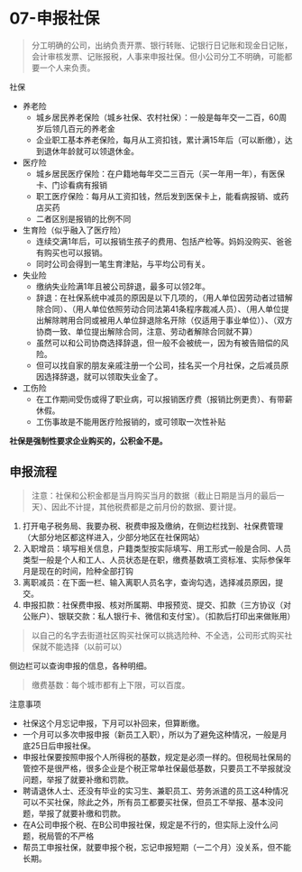 # 07-申报社保

> 分工明确的公司，出纳负责开票、银行转账、记银行日记账和现金日记账，会计审核发票、记账报税，人事来申报社保。但小公司分工不明确，可能都要一个人来负责。

社保

- 养老险
    - 城乡居民养老保险（城乡社保、农村社保）：一般是每年交一二百，60周岁后领几百元的养老金
    - 企业职工基本养老保险，每月从工资扣钱，累计满15年后（可以断缴），达到退休年龄就可以领退休金。
- 医疗险
    - 城乡居民医疗保险：在户籍地每年交二三百元（买一年用一年），有医保卡、门诊看病有报销
    - 职工医疗保险：每月从工资扣钱，然后发到医保卡上，能看病报销、或药店买药
    - 二者区别是报销的比例不同
- 生育险（似乎融入了医疗险）
    - 连续交满1年后，可以报销生孩子的费用、包括产检等。妈妈没购买、爸爸有购买也可以报销。
    - 同时公司会得到一笔生育津贴，与平均公司有关。
- 失业险
    - 缴纳失业险满1年且被公司辞退，最多可以领2年。
    - 辞退：在社保系统中减员的原因是以下几项的，（用人单位因劳动者过错解除合同）、（用人单位依照劳动合同法第41条程序裁减人员）、（用人单位提出解除聘用合同或被用人单位辞退除名开除（仅适用于事业单位））、（双方协商一致、单位提出解除合同，注意、劳动者解除合同就不算）
    - 虽然可以和公司协商选择辞退，但一般不会被统一，因为有被告赔偿的风险。
    - 但可以找自家的朋友亲戚注册一个公司，挂名买一个月社保，之后减员原因选择辞退，就可以领取失业金了。
- 工伤险
    - 在工作期间受伤或得了职业病，可以报销医疗费（报销比例更贵）、有带薪休假。
    - 工伤事故是不能用医疗险报销的，或可领取一次性补贴

**社保是强制性要求企业购买的，公积金不是。**

## 申报流程

> 注意：社保和公积金都是当月购买当月的数据（截止日期是当月的最后一天）、因此不计提，其他税费都是之前月份的数据、要计提。

1. 打开电子税务局、我要办税、税费申报及缴纳，在侧边栏找到、社保费管理（大部分地区都这样进入，少部分地区在社保网站）
2. 入职增员：填写相关信息，户籍类型按实际填写、用工形式一般是合同、人员类型一般是个人和工人、人员状态是在职，缴费基数填工资标准、实际参保年月是现在的时间，险种全部打钩
3. 离职减员：在下面一栏、输入离职人员名字，查询勾选，选择减员原因，提交。
4. 申报扣款：社保费申报、核对所属期、申报预览、提交、扣款（三方协议（对公账户）、银联交款：私人银行卡、微信和支付宝）。（扣款后打印出来做账用）

> 以自己的名字去街道社区购买社保可以挑选险种、不全选，公司形式购买社保就不能选择（以前可以）

侧边栏可以查询申报的信息，各种明细。

> 缴费基数：每个城市都有上下限，可以百度。

注意事项

- 社保这个月忘记申报，下月可以补回来，但算断缴。
- 一个月可以多次申报申报（新员工入职），所以为了避免这种情况，一般是月底25日后申报社保。
- 申报社保要按照申报个人所得税的基数，规定是必须一样的。但税局社保局的管控不是很严格，很多企业是个税正常单社保最低基数，只要员工不举报就没问题，举报了就要补缴和罚款。
- 聘请退休人士、还没有毕业的实习生、兼职员工、劳务派遣的员工这4种情况可以不买社保，除此之外，所有员工都要买社保，但员工不举报、基本没问题，举报了就要补缴和罚款。
- 在A公司申报个税、在B公司申报社保，规定是不行的，但实际上没什么问题，税局管的不严格
- 帮员工申报社保，就要申报个税，忘记申报短期（一二个月）没关系，但不能长期。


